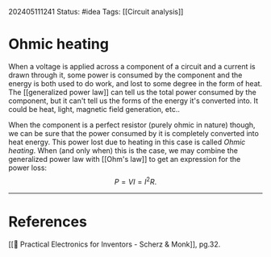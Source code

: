 202405111241
Status: #idea
Tags: [[Circuit analysis]]

# Ohmic heating

When a voltage is applied across a component of a circuit and a current is drawn through it, some power is consumed by the component and the energy is both used to do work, and lost to some degree in the form of heat. The [[generalized power law]] can tell us the total power consumed by the component, but it can't tell us the forms of the energy it's converted into. It could be heat, light, magnetic field generation, etc.. 

When the component is a perfect resistor (purely ohmic in nature) though, we can be sure that the power consumed by it is completely converted into heat energy. This power lost due to heating in this case is called *Ohmic heating*. When (and only when) this is the case, we may combine the generalized power law with [[Ohm's law]] to get an expression for the power loss:
$$P = VI = I^2R.$$


___
# References
[[📕 Practical Electronics for Inventors - Scherz & Monk]], pg.32.